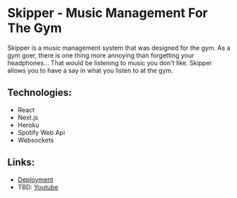 # Skipper - Music Management For The Gym
Skipper is a music management system that was designed for the gym. As a gym goer, there is one thing more annoying than forgetting your headphones... That would be listening to music you don't like. Skipper allows you to have a say in what you listen to at the gym. 

## Technologies:
* React
* Next.js
* Heroku
* Spotify Web Api
* Websockets

## Links:
- [Deployment](https://skipp-er.herokuapp.com/)
- TBD: [Youtube](https://www.youtube.com/)
